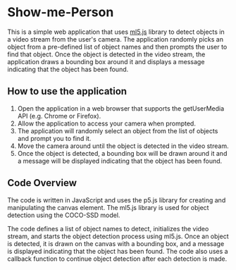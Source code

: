 # Show-me-Person

This is a simple web application that uses [ml5.js](https://ml5js.org/) library to detect objects in a video stream from the user's camera. The application randomly picks an object from a pre-defined list of object names and then prompts the user to find that object. Once the object is detected in the video stream, the application draws a bounding box around it and displays a message indicating that the object has been found.

How to use the application
--------------------------

1.  Open the application in a web browser that supports the getUserMedia API (e.g. Chrome or Firefox).
2.  Allow the application to access your camera when prompted.
3.  The application will randomly select an object from the list of objects and prompt you to find it.
4.  Move the camera around until the object is detected in the video stream.
5.  Once the object is detected, a bounding box will be drawn around it and a message will be displayed indicating that the object has been found.

Code Overview
-------------

The code is written in JavaScript and uses the p5.js library for creating and manipulating the canvas element. The ml5.js library is used for object detection using the COCO-SSD model.

The code defines a list of object names to detect, initializes the video stream, and starts the object detection process using ml5.js. Once an object is detected, it is drawn on the canvas with a bounding box, and a message is displayed indicating that the object has been found. The code also uses a callback function to continue object detection after each detection is made.
